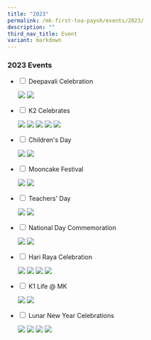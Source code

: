 ```yaml
---
title: "2023"
permalink: /mk-first-toa-payoh/events/2023/
description: ""
third_nav_title: Event
variant: markdown
---
```

### 2023 Events

<ul class="jekyllcodex_accordion">
	<li>
    <input id="accordion9" type="checkbox">
    <label for="accordion9">Deepavali Celebration</label>
    <div>
			<p><img src="/images/MK%40First%20Toa%20Payoh/Events/2023/Deepavali_Celebration_Slide1.JPG">
				<img src="/images/MK%40First%20Toa%20Payoh/Events/2023/Deepavali_Celebration_Slide2.JPG">
</p>
    </div>
	</li>   
	<li>
    <input id="accordion8" type="checkbox">
    <label for="accordion8">K2 Celebrates</label>
    <div>
			<p><img src="/images/MK%40First%20Toa%20Payoh/Events/2023/K2_Celebrates_Slide1.JPG">
				<img src="/images/MK%40First%20Toa%20Payoh/Events/2023/K2_Celebrates_Slide2.JPG">
				<img src="/images/MK%40First%20Toa%20Payoh/Events/2023/K2_Celebrates_Slide3.JPG">
				<img src="/images/MK%40First%20Toa%20Payoh/Events/2023/K2_Celebrates_Slide4.JPG">
				<img src="/images/MK%40First%20Toa%20Payoh/Events/2023/K2_Celebrates_Slide5.JPG">
</p>
    </div>
	</li>   
	   <li>
    <input id="accordion7" type="checkbox">
    <label for="accordion7">Children's Day</label>
    <div>
			<p><img src="/images/MK%40First%20Toa%20Payoh/Events/2023/Children_s_Day_Slide1.JPG">
				<img src="/images/MK%40First%20Toa%20Payoh/Events/2023/Children_s_Day_Slide2.JPG">
</p>
    </div>
	</li>   
	   <li>
    <input id="accordion6" type="checkbox">
    <label for="accordion6">Mooncake Festival</label>
    <div>
			<p><img src="/images/MK%40First%20Toa%20Payoh/Events/2023/Mooncake_Festival__2023_Slide1.JPG">
<img src="/images/MK%40First%20Toa%20Payoh/Events/2023/Mooncake_Festival__2023_Slide2.JPG">
</p>
    </div>
	</li>   
   <li>
    <input id="accordion5" type="checkbox">
    <label for="accordion5">Teachers' Day</label>
    <div>
			<p><img src="/images/MK%40First%20Toa%20Payoh/Events/2023/Teachers%20Day%202023/teachers%20day%202023%20write-up_page_1.jpg">
<img src="/images/MK%40First%20Toa%20Payoh/Events/2023/Teachers%20Day%202023/teachers%20day%202023%20write-up_page_2.jpg">
</p>
    </div>
	</li>   
	<li>
    <input id="accordion4" type="checkbox">
    <label for="accordion4">National Day Commemoration</label>
    <div>
			<p><img src="/images/MK%40First%20Toa%20Payoh/Events/2023/National%20Day%20Website%202023/national%20day%20website%202023%20(edited%20by%20p)_page_1.jpg">
<img src="/images/MK%40First%20Toa%20Payoh/Events/2023/National%20Day%20Website%202023/national%20day%20website%202023%20(edited%20by%20p)_page_2.jpg">
</p>
    </div>
	</li>  <li>
    <input id="accordion3" type="checkbox">
    <label for="accordion3">Hari Raya Celebration</label>
    <div>
			<p><img src="/images/MK@First%20Toa%20Payoh/Events/2023/Hari%20Raya/slide1.JPG">
<img src="/images/MK@First%20Toa%20Payoh/Events/2023/Hari%20Raya/slide2.JPG">
<img src="/images/MK@First%20Toa%20Payoh/Events/2023/Hari%20Raya/slide3.JPG">
<img src="/images/MK@First%20Toa%20Payoh/Events/2023/Hari%20Raya/slide4.JPG"></p>
    </div>
	</li>  
  <li>
    <input id="accordion2" type="checkbox">
    <label for="accordion2">K1 Life @ MK </label>
    <div>
		<p>	<img src="/images/MK%40First%20Toa%20Payoh/Events/2023/K1%20Life%20at%20MK/slide1.JPG">
<img src="/images/MK%40First%20Toa%20Payoh/Events/2023/K1%20Life%20at%20MK/slide2.JPG">
</p>

</div>
  </li>
  <li>
    <input id="accordion1" type="checkbox">
    <label for="accordion1">Lunar New Year Celebrations</label>
    <div>
      <p>
        <img src="/images/MK%40First%20Toa%20Payoh/Events/2023/CNY/website%20sharing_%202023%20cny%20_page_1.jpg">
<img src="/images/MK%40First%20Toa%20Payoh/Events/2023/CNY/website%20sharing_%202023%20cny%20_page_2.jpg">
<img src="/images/MK%40First%20Toa%20Payoh/Events/2023/CNY/website%20sharing_%202023%20cny%20_page_3.jpg">
<img src="/images/MK%40First%20Toa%20Payoh/Events/2023/CNY/website%20sharing_%202023%20cny%20_page_4.jpg"></p>
    </div>
  </li>
</ul>